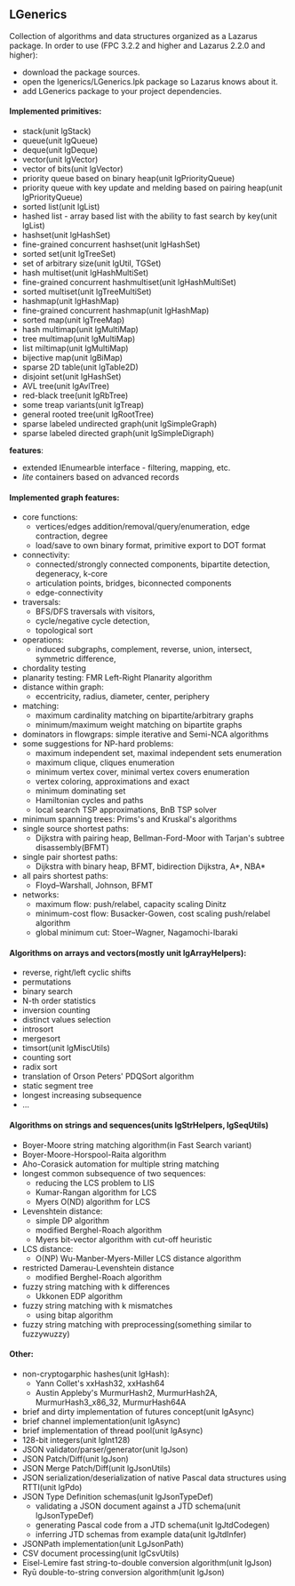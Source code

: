 ﻿## LGenerics
Collection of algorithms and data structures organized as a Lazarus package.
In order to use (FPC 3.2.2 and higher and Lazarus 2.2.0 and higher):
  - download the package sources.
  - open the lgenerics/LGenerics.lpk package so Lazarus knows about it.
  - add LGenerics package to your project dependencies.
#### Implemented primitives:
  - stack(unit lgStack)
  - queue(unit lgQueue)
  - deque(unit lgDeque)
  - vector(unit lgVector)
  - vector of bits(unit lgVector)
  - priority queue based on binary heap(unit lgPriorityQueue)
  - priority queue with key update and melding based on pairing heap(unit lgPriorityQueue)
  - sorted list(unit lgList)
  - hashed list - array based list with the ability to fast search by key(unit lgList)  
  - hashset(unit lgHashSet)
  - fine-grained concurrent hashset(unit lgHashSet)
  - sorted set(unit lgTreeSet)
  - set of arbitrary size(unit lgUtil, TGSet)
  - hash multiset(unit lgHashMultiSet)
  - fine-grained concurrent hashmultiset(unit lgHashMultiSet)
  - sorted multiset(unit lgTreeMultiSet)
  - hashmap(unit lgHashMap)
  - fine-grained concurrent hashmap(unit lgHashMap)
  - sorted map(unit lgTreeMap)
  - hash multimap(unit lgMultiMap)
  - tree multimap(unit lgMultiMap)
  - list miltimap(unit lgMultiMap)
  - bijective map(unit lgBiMap)
  - sparse 2D table(unit lgTable2D)
  - disjoint set(unit lgHashSet)
  - AVL tree(unit lgAvlTree)
  - red-black tree(unit lgRbTree)
  - some treap variants(unit lgTreap)
  - general rooted tree(unit lgRootTree)
  - sparse labeled undirected graph(unit lgSimpleGraph)
  - sparse labeled directed graph(unit lgSimpleDigraph)

  **features**:
  - extended IEnumearble interface - filtering, mapping, etc.
  - *lite* containers based on advanced records
#### Implemented graph features:
  - core functions:
    + vertices/edges addition/removal/query/enumeration, edge contraction, degree
    + load/save to own binary format, primitive export to DOT format
  - connectivity:
    + connected/strongly connected components, bipartite detection, degeneracy, k-core
    + articulation points, bridges, biconnected components 
    + edge-connectivity 
  - traversals:
    + BFS/DFS traversals with visitors, 
    + cycle/negative cycle detection, 
    + topological sort
  - operations: 
    + induced subgraphs, complement, reverse, union, intersect, symmetric difference,
  - chordality testing
  - planarity testing: FMR Left-Right Planarity algorithm
  - distance within graph: 
    + eccentricity, radius, diameter, center, periphery 
  - matching:
    + maximum cardinality matching on bipartite/arbitrary graphs  
    + minimum/maximum weight matching on bipartite graphs
  - dominators in flowgraps: simple iterative and Semi-NCA algorithms
  - some suggestions for NP-hard problems: 
    + maximum independent set, maximal independent sets enumeration 
    + maximum clique, cliques enumeration
    + minimum vertex cover, minimal vertex covers enumeration
    + vertex coloring, approximations and exact
    + minimum dominating set
    + Hamiltonian cycles and paths
    + local search TSP approximations, BnB TSP solver
  - minimum spanning trees: Prims's and Kruskal's algorithms
  - single source shortest paths: 
    + Dijkstra with pairing heap, Bellman-Ford-Moor with Tarjan's subtree disassembly(BFMT)
  - single pair shortest paths:
    + Dijkstra with binary heap, BFMT, bidirection Dijkstra, A*, NBA* 
  - all pairs shortest paths: 
    + Floyd–Warshall, Johnson, BFMT  
  - networks:
    + maximum flow: push/relabel, capacity scaling Dinitz
    + minimum-cost flow: Busacker-Gowen, cost scaling push/relabel algorithm
    + global minimum cut: Stoer–Wagner, Nagamochi-Ibaraki
#### Algorithms on arrays and vectors(mostly unit lgArrayHelpers):
  - reverse, right/left cyclic shifts
  - permutations
  - binary search
  - N-th order statistics
  - inversion counting
  - distinct values selection
  - introsort
  - mergesort
  - timsort(unit lgMiscUtils)
  - counting sort
  - radix sort
  - translation of Orson Peters' PDQSort algorithm
  - static segment tree
  - longest increasing subsequence
  - ...
#### Algorithms on strings and sequences(units lgStrHelpers, lgSeqUtils)
  - Boyer-Moore string matching algorithm(in Fast Search variant)
  - Boyer-Moore-Horspool-Raita algorithm
  - Aho-Corasick automation for multiple string matching
  - longest common subsequence of two sequences:
    + reducing the LCS problem to LIS
    + Kumar-Rangan algorithm for LCS
    + Myers O(ND) algorithm for LCS
  - Levenshtein distance:
    + simple DP algorithm
    + modified Berghel-Roach algorithm
    + Myers bit-vector algorithm with cut-off heuristic
  - LCS distance:
    + O(NP) Wu-Manber-Myers-Miller LCS distance algorithm
  - restricted Damerau-Levenshtein distance
    + modified Berghel-Roach algorithm
  - fuzzy string matching with k differences
    + Ukkonen EDP algorithm
  - fuzzy string matching with k mismatches
    + using bitap algorithm
  - fuzzy string matching with preprocessing(something similar to fuzzywuzzy)
#### Other:
  - non-cryptogarphic hashes(unit lgHash):
    + Yann Collet's xxHash32, xxHash64
    + Austin Appleby's MurmurHash2, MurmurHash2A, MurmurHash3_x86_32, MurmurHash64A
  - brief and dirty implementation of futures concept(unit lgAsync)
  - brief channel implementation(unit lgAsync)
  - brief implementation of thread pool(unit lgAsync)
  - 128-bit integers(unit lgInt128)
  - JSON validator/parser/generator(unit lgJson)
  - JSON Patch/Diff(unit lgJson)
  - JSON Merge Patch/Diff(unit lgJsonUtils)
  - JSON serialization/deserialization of native Pascal data structures using RTTI(unit lgPdo)
  - JSON Type Definition schemas(unit lgJsonTypeDef)
    + validating a JSON document against a JTD schema(unit lgJsonTypeDef)
    + generating Pascal code from a JTD schema(unit lgJtdCodegen)
    + inferring JTD schemas from example data(unit lgJtdInfer)
  - JSONPath implementation(unit LgJsonPath)
  - CSV document processing(unit lgCsvUtils)
  - Eisel-Lemire fast string-to-double conversion algorithm(unit lgJson)
  - Ryū double-to-string conversion algorithm(unit lgJson)
